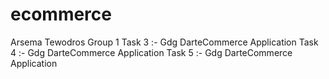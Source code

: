 # ecommerce
Arsema Tewodros
Group 1
  Task 3 :- Gdg DarteCommerce Application 
  Task 4 :- Gdg DarteCommerce Application 
  Task 5 :- Gdg DarteCommerce Application 



